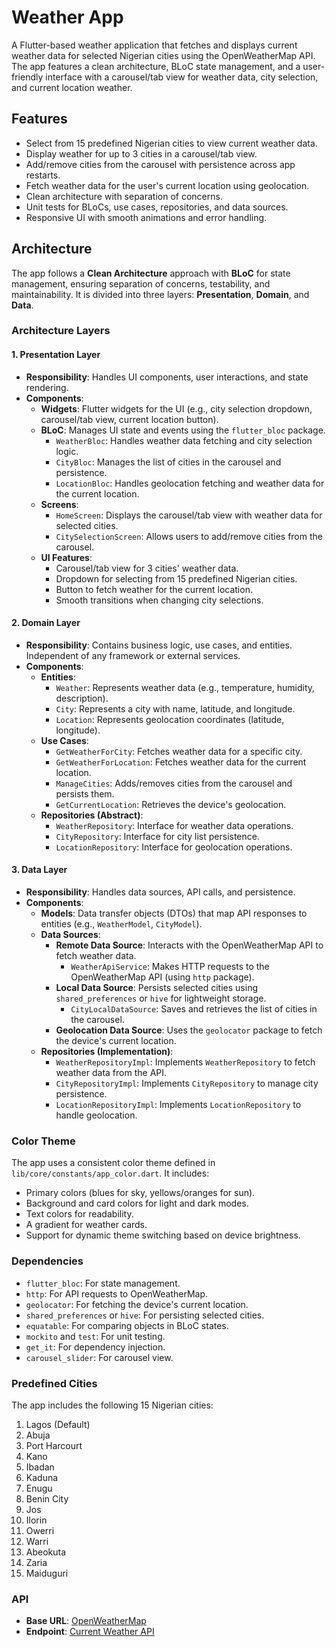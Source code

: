 # Weather App

A Flutter-based weather application that fetches and displays current weather data for selected Nigerian cities using the OpenWeatherMap API. The app features a clean architecture, BLoC state management, and a user-friendly interface with a carousel/tab view for weather data, city selection, and current location weather.

## Features
- Select from 15 predefined Nigerian cities to view current weather data.
- Display weather for up to 3 cities in a carousel/tab view.
- Add/remove cities from the carousel with persistence across app restarts.
- Fetch weather data for the user's current location using geolocation.
- Clean architecture with separation of concerns.
- Unit tests for BLoCs, use cases, repositories, and data sources.
- Responsive UI with smooth animations and error handling.

## Architecture

The app follows a **Clean Architecture** approach with **BLoC** for state management, ensuring separation of concerns, testability, and maintainability. It is divided into three layers: **Presentation**, **Domain**, and **Data**.

### Architecture Layers

#### 1. Presentation Layer
- **Responsibility**: Handles UI components, user interactions, and state rendering.
- **Components**:
  - **Widgets**: Flutter widgets for the UI (e.g., city selection dropdown, carousel/tab view, current location button).
  - **BLoC**: Manages UI state and events using the `flutter_bloc` package.
    - `WeatherBloc`: Handles weather data fetching and city selection logic.
    - `CityBloc`: Manages the list of cities in the carousel and persistence.
    - `LocationBloc`: Handles geolocation fetching and weather data for the current location.
  - **Screens**:
    - `HomeScreen`: Displays the carousel/tab view with weather data for selected cities.
    - `CitySelectionScreen`: Allows users to add/remove cities from the carousel.
  - **UI Features**:
    - Carousel/tab view for 3 cities' weather data.
    - Dropdown for selecting from 15 predefined Nigerian cities.
    - Button to fetch weather for the current location.
    - Smooth transitions when changing city selections.

#### 2. Domain Layer
- **Responsibility**: Contains business logic, use cases, and entities. Independent of any framework or external services.
- **Components**:
  - **Entities**:
    - `Weather`: Represents weather data (e.g., temperature, humidity, description).
    - `City`: Represents a city with name, latitude, and longitude.
    - `Location`: Represents geolocation coordinates (latitude, longitude).
  - **Use Cases**:
    - `GetWeatherForCity`: Fetches weather data for a specific city.
    - `GetWeatherForLocation`: Fetches weather data for the current location.
    - `ManageCities`: Adds/removes cities from the carousel and persists them.
    - `GetCurrentLocation`: Retrieves the device's geolocation.
  - **Repositories (Abstract)**:
    - `WeatherRepository`: Interface for weather data operations.
    - `CityRepository`: Interface for city list persistence.
    - `LocationRepository`: Interface for geolocation operations.

#### 3. Data Layer
- **Responsibility**: Handles data sources, API calls, and persistence.
- **Components**:
  - **Models**: Data transfer objects (DTOs) that map API responses to entities (e.g., `WeatherModel`, `CityModel`).
  - **Data Sources**:
    - **Remote Data Source**: Interacts with the OpenWeatherMap API to fetch weather data.
      - `WeatherApiService`: Makes HTTP requests to the OpenWeatherMap API (using `http` package).
    - **Local Data Source**: Persists selected cities using `shared_preferences` or `hive` for lightweight storage.
      - `CityLocalDataSource`: Saves and retrieves the list of cities in the carousel.
    - **Geolocation Data Source**: Uses the `geolocator` package to fetch the device's current location.
  - **Repositories (Implementation)**:
    - `WeatherRepositoryImpl`: Implements `WeatherRepository` to fetch weather data from the API.
    - `CityRepositoryImpl`: Implements `CityRepository` to manage city persistence.
    - `LocationRepositoryImpl`: Implements `LocationRepository` to handle geolocation.

### Color Theme
The app uses a consistent color theme defined in `lib/core/constants/app_color.dart`. It includes:
- Primary colors (blues for sky, yellows/oranges for sun).
- Background and card colors for light and dark modes.
- Text colors for readability.
- A gradient for weather cards.
- Support for dynamic theme switching based on device brightness.


### Dependencies
- `flutter_bloc`: For state management.
- `http`: For API requests to OpenWeatherMap.
- `geolocator`: For fetching the device's current location.
- `shared_preferences` or `hive`: For persisting selected cities.
- `equatable`: For comparing objects in BLoC states.
- `mockito` and `test`: For unit testing.
- `get_it`: For dependency injection.
- `carousel_slider`: For carousel view.

### Predefined Cities
The app includes the following 15 Nigerian cities:
1. Lagos (Default)
2. Abuja
3. Port Harcourt
4. Kano
5. Ibadan
6. Kaduna
7. Enugu
8. Benin City
9. Jos
10. Ilorin
11. Owerri
12. Warri
13. Abeokuta
14. Zaria
15. Maiduguri

### API
- **Base URL**: [OpenWeatherMap](https://openweathermap.org/)
- **Endpoint**: [Current Weather API](https://openweathermap.org/current)